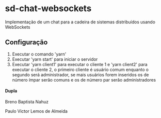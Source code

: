 # sd-chat-websockets
Implementação de um chat para a cadeira de sistemas distribuídos usando WebSockets

## Configuração
1. Executar o comando 'yarn'
2. Executar 'yarn start' para iniciar o servidor
3. Executar 'yarn client1' para executar o cliente 1 e 'yarn client2' para executar o cliente 2,
o primeiro cliente é usuário comum enquanto o segundo será administrador, se mais usuários forem inseridos os de
número ímpar serão comuns e os de número par serão administradores

#### Dupla
Breno Baptista Nahuz

Paulo Victor Lemos de Almeida